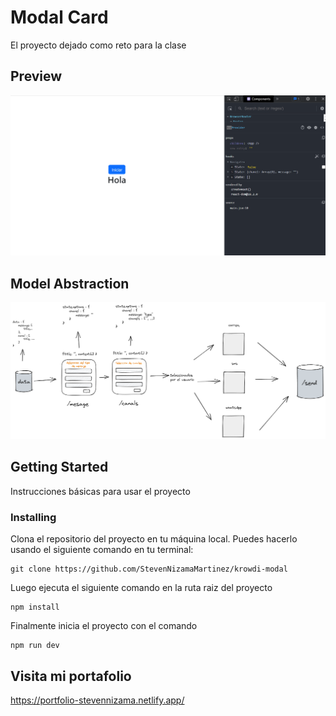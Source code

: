 # Modal Card

El proyecto dejado como reto para la clase

## Preview
<img src="./Animation.gif">

## Model Abstraction

<img src="./Krowdi.png">

## Getting Started

Instrucciones básicas para usar el proyecto

### Installing

Clona el repositorio del proyecto en tu máquina local. Puedes hacerlo usando el siguiente comando en tu terminal:

```
git clone https://github.com/StevenNizamaMartinez/krowdi-modal
```

Luego ejecuta el siguiente comando en la ruta raiz del proyecto

```
npm install
```

Finalmente inicia el proyecto con el comando 

```
npm run dev
```

## Visita mi portafolio 

https://portfolio-stevennizama.netlify.app/



